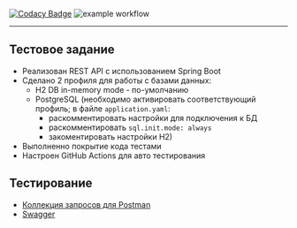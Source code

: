[![Codacy Badge](https://app.codacy.com/project/badge/Grade/fc596c1ebea641acae4f7ee57383a01d)](https://app.codacy.com/gh/Craevan/TelrosTestTask/dashboard?utm_source=gh&utm_medium=referral&utm_content=&utm_campaign=Badge_grade)
![example workflow](https://github.com/Craevan/TelrosTestTask/actions/workflows/tests.yml/badge.svg?event=push)
___

## Тестовое задание

* Реализован REST API с использованием Spring Boot
* Сделано 2 профиля для работы с базами данных:
    * H2 DB in-memory mode - по-умолчанию
    * PostgreSQL (необходимо активировать соответствующий профиль; в файле `application.yaml`:
        * раскомментировать настройки для подключения к БД
        * раскомментировать `sql.init.mode: always`
        * закоментировать настройки H2)
* Выполненно покрытие кода тестами
* Настроен GitHub Actions для авто тестирования

## Тестирование

* [Коллекция запросов для Postman](https://github.com/Craevan/TelrosTestTask/blob/master/Telros.postman_collection.json)
* [Swagger](http://localhost:8080/swagger-ui/index.html)
